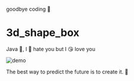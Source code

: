 goodbye coding 👋
# 3d_shape_box

Java 💩, I 🤬 hate you but I 😘 love you

![demo](./docs/demo.gif)

<!-- INSPIRATIONAL_QUOTE_START -->
The best way to predict the future is to create it.
🐯
<!-- INSPIRATIONAL_QUOTE_END -->
